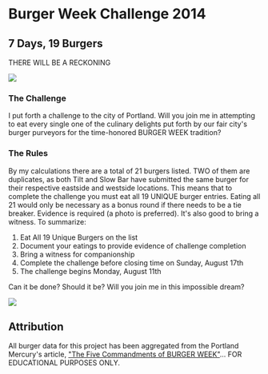 # Burger Week Challenge 2014

## 7 Days, 19 Burgers

THERE WILL BE A RECKONING

![](http://33.media.tumblr.com/7e88625566f7aa6b5785ea0fd803e1e5/tumblr_mer07fCs8W1qjepd7o2_400.gif)

### The Challenge

I put forth a challenge to the city of Portland. Will you join me in attempting to eat every single one of the culinary delights put forth by our fair city's burger purveyors for the time-honored BURGER WEEK tradition?

### The Rules

By my calculations there are a total of 21 burgers listed. TWO of them are duplicates, as both Tilt and Slow Bar have submitted the same burger for their respective eastside and westside locations. This means that to complete the challenge you must eat all 19 UNIQUE burger entries. Eating all 21 would only be necessary as a bonus round if there needs to be a tie breaker. Evidence is required (a photo is preferred). It's also good to bring a witness. To summarize:

1. Eat All 19 Unique Burgers on the list
1. Document your eatings to provide evidence of challenge completion
1. Bring a witness for companionship
1. Complete the challenge before closing time on Sunday, August 17th
1. The challenge begins Monday, August 11th

Can it be done? Should it be? Will you join me in this impossible dream?

![](http://aht.seriouseats.com/images/2011/08/20110824-pusheen-burger.gif)

## Attribution

All burger data for this project has been aggregated from the Portland Mercury's article, ["The Five Commandments of BURGER WEEK"](http://www.portlandmercury.com/portland/the-five-commandments-of-burger-week/Content?oid=13213589)... FOR EDUCATIONAL PURPOSES ONLY.
